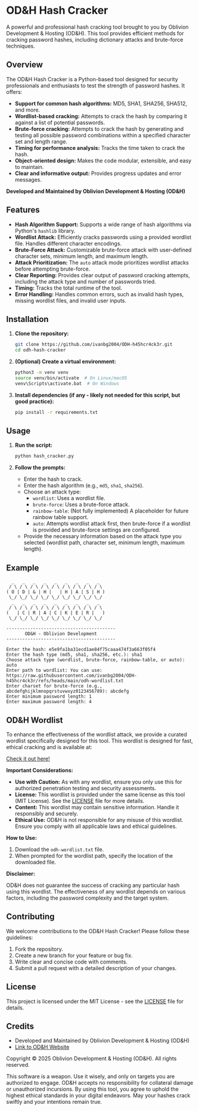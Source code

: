 # OD&H Hash Cracker

A powerful and professional hash cracking tool brought to you by Oblivion Development & Hosting (OD&H).  This tool provides efficient methods for cracking password hashes, including dictionary attacks and brute-force techniques.

## Overview

The OD&H Hash Cracker is a Python-based tool designed for security professionals and enthusiasts to test the strength of password hashes.  It offers:

*   **Support for common hash algorithms:** MD5, SHA1, SHA256, SHA512, and more.
*   **Wordlist-based cracking:** Attempts to crack the hash by comparing it against a list of potential passwords.
*   **Brute-force cracking:** Attempts to crack the hash by generating and testing all possible password combinations within a specified character set and length range.
*   **Timing for performance analysis:** Tracks the time taken to crack the hash.
*   **Object-oriented design:** Makes the code modular, extensible, and easy to maintain.
*   **Clear and informative output:** Provides progress updates and error messages.

**Developed and Maintained by Oblivion Development & Hosting (OD&H)**

## Features

*   **Hash Algorithm Support:** Supports a wide range of hash algorithms via Python's `hashlib` library.
*   **Wordlist Attack:**  Efficiently cracks passwords using a provided wordlist file. Handles different character encodings.
*   **Brute-Force Attack:** Customizable brute-force attack with user-defined character sets, minimum length, and maximum length.
*   **Attack Prioritization:** The `auto` attack mode prioritizes wordlist attacks before attempting brute-force.
*   **Clear Reporting:** Provides clear output of password cracking attempts, including the attack type and number of passwords tried.
*   **Timing:** Tracks the total runtime of the tool.
*   **Error Handling:** Handles common errors, such as invalid hash types, missing wordlist files, and invalid user inputs.

## Installation

1.  **Clone the repository:**

    ```bash
    git clone https://github.com/ivanbg2004/ODH-h45hcr4ck3r.git
    cd odh-hash-cracker
    ```

2.  **(Optional) Create a virtual environment:**

    ```bash
    python3 -m venv venv
    source venv/bin/activate  # On Linux/macOS
    venv\Scripts\activate.bat  # On Windows
    ```

3.  **Install dependencies (if any - likely not needed for this script, but good practice):**

    ```bash
    pip install -r requirements.txt
    ```

## Usage

1.  **Run the script:**

    ```bash
    python hash_cracker.py
    ```

2.  **Follow the prompts:**

    *   Enter the hash to crack.
    *   Enter the hash algorithm (e.g., `md5`, `sha1`, `sha256`).
    *   Choose an attack type:
        *   `wordlist`: Uses a wordlist file.
        *   `brute-force`: Uses a brute-force attack.
        *   `rainbow-table`: (Not fully implemented)  A placeholder for future rainbow table support.
        *   `auto`: Attempts wordlist attack first, then brute-force if a wordlist is provided and brute-force settings are configured.
    *   Provide the necessary information based on the attack type you selected (wordlist path, character set, minimum length, maximum length).

## Example

```
  _   _   _   _   _   _   _   _   _
 / \ / \ / \ / \ / \ / \ / \ / \ / \
( O | D | & | H |   | H | A | S | H )
 \_/ \_/ \_/ \_/ \_/ \_/ \_/ \_/ \_/
  _   _   _   _   _   _   _   _   _
 / \ / \ / \ / \ / \ / \ / \ / \ / \
(   | C | R | A | C | K | E | R |   )
 \_/ \_/ \_/ \_/ \_/ \_/ \_/ \_/ \_/

-----------------------------------------
       OD&H - Oblivion Development
-----------------------------------------

Enter the hash: e5e9fa1ba31ecd1ae84f75caaa474f3a663f05f4
Enter the hash type (md5, sha1, sha256, etc.): sha1
Choose attack type (wordlist, brute-force, rainbow-table, or auto): auto
Enter path to wordlist: You can use: https://raw.githubusercontent.com/ivanbg2004/ODH-h45hcr4ck3r/refs/heads/main/odh-wordlist.txt
Enter charset for brute-force (e.g., abcdefghijklmnopqrstuvwxyz0123456789): abcdefg
Enter minimum password length: 1
Enter maximum password length: 4
```

## OD&H Wordlist

To enhance the effectiveness of the wordlist attack, we provide a curated wordlist specifically designed for this tool. This wordlist is designed for fast, ethical cracking and is available at:

[Check it out here!](https://raw.githubusercontent.com/ivanbg2004/ODH-h45hcr4ck3r/refs/heads/main/odh-wordlist.txt)

**Important Considerations:**

*   **Use with Caution:** As with any wordlist, ensure you only use this for authorized penetration testing and security assessments.
*   **License:** This wordlist is provided under the same license as this tool (MIT License). See the [LICENSE](LICENSE) file for more details.
*   **Content:** This wordlist may contain sensitive information. Handle it responsibly and securely.
*   **Ethical Use:** OD&H is not responsible for any misuse of this wordlist. Ensure you comply with all applicable laws and ethical guidelines.

**How to Use:**

1.  Download the `odh-wordlist.txt` file.
2.  When prompted for the wordlist path, specify the location of the downloaded file.

**Disclaimer:**

OD&H does not guarantee the success of cracking any particular hash using this wordlist. The effectiveness of any wordlist depends on various factors, including the password complexity and the target system.

## Contributing

We welcome contributions to the OD&H Hash Cracker!  Please follow these guidelines:

1.  Fork the repository.
2.  Create a new branch for your feature or bug fix.
3.  Write clear and concise code with comments.
4.  Submit a pull request with a detailed description of your changes.

## License

This project is licensed under the MIT License - see the [LICENSE](LICENSE) file for details.

## Credits

*   Developed and Maintained by Oblivion Development & Hosting (OD&H)
*   [Link to OD&H Website](https://odh.ivan-vcard.xyz)

Copyright © 2025 Oblivion Development & Hosting (OD&H).  All rights reserved.

This software is a weapon.  Use it wisely, and only on targets you are authorized to engage. OD&H accepts no responsibility for collateral damage or unauthorized incursions. By using this tool, you agree to uphold the highest ethical standards in your digital endeavors. May your hashes crack swiftly and your intentions remain true.
